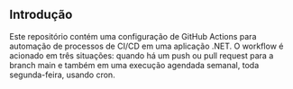 ## Introdução

Este repositório contém uma configuração de GitHub Actions para automação de processos de CI/CD em uma aplicação .NET. O workflow é acionado em três situações: quando há um push ou pull request para a branch main e também em uma execução agendada semanal, toda segunda-feira, usando cron.
